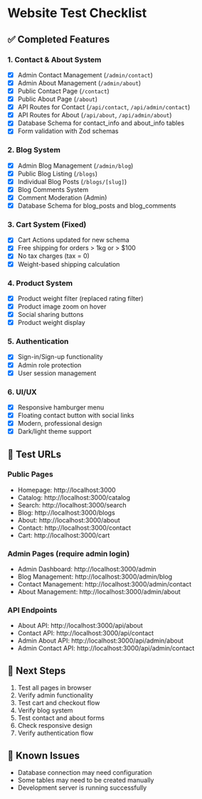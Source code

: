 # Website Test Checklist

## ✅ Completed Features

### 1. Contact & About System
- [x] Admin Contact Management (`/admin/contact`)
- [x] Admin About Management (`/admin/about`)
- [x] Public Contact Page (`/contact`)
- [x] Public About Page (`/about`)
- [x] API Routes for Contact (`/api/contact`, `/api/admin/contact`)
- [x] API Routes for About (`/api/about`, `/api/admin/about`)
- [x] Database Schema for contact_info and about_info tables
- [x] Form validation with Zod schemas

### 2. Blog System
- [x] Admin Blog Management (`/admin/blog`)
- [x] Public Blog Listing (`/blogs`)
- [x] Individual Blog Posts (`/blogs/[slug]`)
- [x] Blog Comments System
- [x] Comment Moderation (Admin)
- [x] Database Schema for blog_posts and blog_comments

### 3. Cart System (Fixed)
- [x] Cart Actions updated for new schema
- [x] Free shipping for orders > 1kg or > $100
- [x] No tax charges (tax = 0)
- [x] Weight-based shipping calculation

### 4. Product System
- [x] Product weight filter (replaced rating filter)
- [x] Product image zoom on hover
- [x] Social sharing buttons
- [x] Product weight display

### 5. Authentication
- [x] Sign-in/Sign-up functionality
- [x] Admin role protection
- [x] User session management

### 6. UI/UX
- [x] Responsive hamburger menu
- [x] Floating contact button with social links
- [x] Modern, professional design
- [x] Dark/light theme support

## 🧪 Test URLs

### Public Pages
- Homepage: http://localhost:3000
- Catalog: http://localhost:3000/catalog
- Search: http://localhost:3000/search
- Blog: http://localhost:3000/blogs
- About: http://localhost:3000/about
- Contact: http://localhost:3000/contact
- Cart: http://localhost:3000/cart

### Admin Pages (require admin login)
- Admin Dashboard: http://localhost:3000/admin
- Blog Management: http://localhost:3000/admin/blog
- Contact Management: http://localhost:3000/admin/contact
- About Management: http://localhost:3000/admin/about

### API Endpoints
- About API: http://localhost:3000/api/about
- Contact API: http://localhost:3000/api/contact
- Admin About API: http://localhost:3000/api/admin/about
- Admin Contact API: http://localhost:3000/api/admin/contact

## 🚀 Next Steps

1. Test all pages in browser
2. Verify admin functionality
3. Test cart and checkout flow
4. Verify blog system
5. Test contact and about forms
6. Check responsive design
7. Verify authentication flow

## 🐛 Known Issues

- Database connection may need configuration
- Some tables may need to be created manually
- Development server is running successfully 